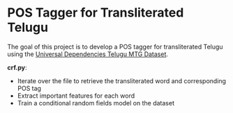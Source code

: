 # POS Tagger for Transliterated Telugu 

The goal of this project is to develop a POS tagger for transliterated Telugu using the [Universal Dependencies Telugu MTG Dataset](https://github.com/UniversalDependencies/UD_Telugu-MTG). 

**crf.py**: 
- Iterate over the file to retrieve the transliterated word and corresponding POS tag
- Extract important features for each word 
- Train a conditional random fields model on the dataset

